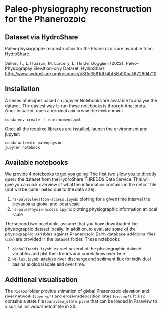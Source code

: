 # Paleo-physiography reconstruction for the Phanerozoic

## Dataset via HydroShare

Paleo-physiography reconstruction for the Phanerozoic are available from HydroShare.

Salles, T., L. Husson, M. Lorcery, B. Halder Boggiani (2022). Paleo-Physiography Elevation-only Dataset, HydroShare, http://www.hydroshare.org/resource/b3f1e3581d174bf58b00ba5672604710

## Installation

A series of recipes based on Jupyter Notebooks are available to analyse the dataset.
The easiest way to run these notebooks is through Anaconda. Once installed, open a terminal and create the environment

```bash
conda env create -f environment.yml
```

Once all the required libraries are installed, launch the environment and jupyter:

```bash
conda activate paleophysio
jupyter notebook
```

## Available notebooks

We provide 4 notebooks to get you going. The first two allow you to directly query the dataset from the HydroShare THREDDS Data Service.
This will give you a quick overview of what the information contains in the netcdf file (but will be quite limited due to the data size).

1. `hs-paleoElevation-access.ipynb`: plotting for a given time interval the elevation at global and local scale
2. `hs-paleoPhysio-access.ipynb`: plotting physiographic information at local scale

The second two notebooks assume that you have downloaded the physiographic dataset locally. In addition, to evaluate some of the physiographic variables against Phanerozoic Earth database additional files (`csv`) are provided in the `dataset` folder. These notebooks:

1. `globalTrends.ipynb`: extract several of the physiographic dataset variables and plot their trends and correlations over time.
2. `wsFlux.ipynb`: analyse river discharge and sediment flux for individual basins at global scale and over time.

## Additional visualisation

The `videos` folder provide animation of global Pharenozoic elevation and river network (`topo.mp4`) and erosion/deposition rates (`ero.mp4`). It also contains a state file (`paraview_state.pvsm`) that can be loaded in Paraview to visualise individual netcdf file in 3D. 

